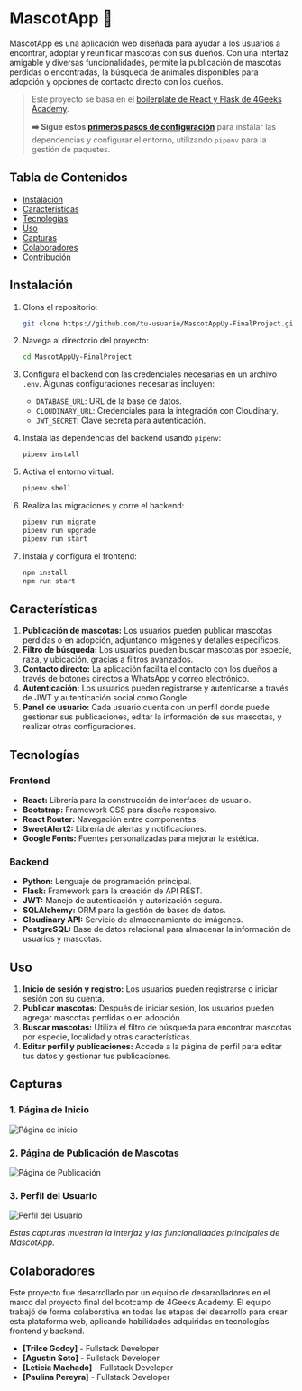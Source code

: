 # MascotApp 🐾

MascotApp es una aplicación web diseñada para ayudar a los usuarios a encontrar, adoptar y reunificar mascotas con sus dueños. Con una interfaz amigable y diversas funcionalidades, permite la publicación de mascotas perdidas o encontradas, la búsqueda de animales disponibles para adopción y opciones de contacto directo con los dueños.


> Este proyecto se basa en el [boilerplate de React y Flask de 4Geeks Academy](https://start.4geeksacademy.com/starters/react-flask).
>
> **➡️ Sigue estos [primeros pasos de configuración](/TEMPLATE_README.md)** para instalar las dependencias y configurar el entorno, utilizando `pipenv` para la gestión de paquetes.


## Tabla de Contenidos
- [Instalación](#instalación)
- [Características](#características)
- [Tecnologías](#tecnologías)
- [Uso](#uso)
- [Capturas](#capturas)
- [Colaboradores](#colaboradores)
- [Contribución](#contribución)

## Instalación

1. Clona el repositorio:
    ```bash
    git clone https://github.com/tu-usuario/MascotAppUy-FinalProject.git
    ```
2. Navega al directorio del proyecto:
    ```bash
    cd MascotAppUy-FinalProject
    ```
3. Configura el backend con las credenciales necesarias en un archivo `.env`. Algunas configuraciones necesarias incluyen:
    - `DATABASE_URL`: URL de la base de datos.
    - `CLOUDINARY_URL`: Credenciales para la integración con Cloudinary.
    - `JWT_SECRET`: Clave secreta para autenticación.

4. Instala las dependencias del backend usando `pipenv`:
    ```bash
    pipenv install
    ```
5. Activa el entorno virtual:
    ```bash
    pipenv shell
    ```
6. Realiza las migraciones y corre el backend:
    ```bash
    pipenv run migrate
    pipenv run upgrade
    pipenv run start
    ```
7. Instala y configura el frontend:
    ```bash
    npm install
    npm run start
    ```

## Características

1. **Publicación de mascotas:** Los usuarios pueden publicar mascotas perdidas o en adopción, adjuntando imágenes y detalles específicos.
2. **Filtro de búsqueda:** Los usuarios pueden buscar mascotas por especie, raza, y ubicación, gracias a filtros avanzados.
3. **Contacto directo:** La aplicación facilita el contacto con los dueños a través de botones directos a WhatsApp y correo electrónico.
4. **Autenticación:** Los usuarios pueden registrarse y autenticarse a través de JWT y autenticación social como Google.
5. **Panel de usuario:** Cada usuario cuenta con un perfil donde puede gestionar sus publicaciones, editar la información de sus mascotas, y realizar otras configuraciones.

## Tecnologías

### Frontend
- **React:** Librería para la construcción de interfaces de usuario.
- **Bootstrap:** Framework CSS para diseño responsivo.
- **React Router:** Navegación entre componentes.
- **SweetAlert2:** Librería de alertas y notificaciones.
- **Google Fonts:** Fuentes personalizadas para mejorar la estética.

### Backend
- **Python:** Lenguaje de programación principal.
- **Flask:** Framework para la creación de API REST.
- **JWT:** Manejo de autenticación y autorización segura.
- **SQLAlchemy:** ORM para la gestión de bases de datos.
- **Cloudinary API:** Servicio de almacenamiento de imágenes.
- **PostgreSQL:** Base de datos relacional para almacenar la información de usuarios y mascotas.

## Uso

1. **Inicio de sesión y registro:** Los usuarios pueden registrarse o iniciar sesión con su cuenta.
2. **Publicar mascotas:** Después de iniciar sesión, los usuarios pueden agregar mascotas perdidas o en adopción.
3. **Buscar mascotas:** Utiliza el filtro de búsqueda para encontrar mascotas por especie, localidad y otras características.
4. **Editar perfil y publicaciones:** Accede a la página de perfil para editar tus datos y gestionar tus publicaciones.

## Capturas

### 1. Página de Inicio
![Página de inicio](ruta/a/captura_inicio.png)

### 2. Página de Publicación de Mascotas
![Página de Publicación](ruta/a/captura_publicacion.png)

### 3. Perfil del Usuario
![Perfil del Usuario](ruta/a/captura_perfil.png)

*Estas capturas muestran la interfaz y las funcionalidades principales de MascotApp.*

## Colaboradores

Este proyecto fue desarrollado por un equipo de desarrolladores en el marco del proyecto final del bootcamp de 4Geeks Academy. El equipo trabajó de forma colaborativa en todas las etapas del desarrollo para crear esta plataforma web, aplicando habilidades adquiridas en tecnologías frontend y backend.

- **[Trilce Godoy]** - Fullstack Developer
- **[Agustín Soto]** - Fullstack Developer
- **[Leticia Machado]** - Fullstack Developer
- **[Paulina Pereyra]** - Fullstack Developer
